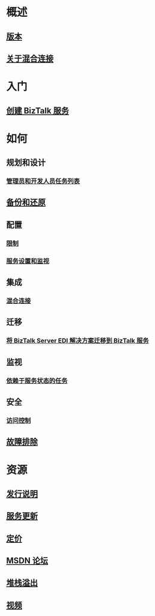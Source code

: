 # 概述
## [版本](biztalk-editions-feature-chart.md)
## [关于混合连接](integration-hybrid-connection-overview.md)

# 入门
## [创建 BizTalk 服务](biztalk-provision-services.md)

# 如何
## 规划和设计
### [管理员和开发人员任务列表](biztalk-services-administration-and-development-task-list.md)
## [备份和还原](biztalk-backup-restore.md)
## 配置
### [限制](biztalk-throttling-thresholds.md)
### [服务设置和监视](biztalk-dashboard-monitor-scale-tabs.md)
## 集成
### [混合连接](integration-hybrid-connection-create-manage.md)
## 迁移
### [将 BizTalk Server EDI 解决方案迁移到 BizTalk 服务](biztalk-migrating-to-edi-guide.md)
## 监视
### [依赖于服务状态的任务](biztalk-service-state-chart.md)
## 安全
### [访问控制](biztalk-issuer-name-issuer-key.md)
## [故障排除](biztalk-troubleshoot-using-ops-logs.md)

# 资源
## [发行说明](biztalk-release-notes.md)
## [服务更新](https://azure.microsoft.com/updates/?product=biztalk-services)
## [定价](https://azure.microsoft.com/pricing/details/biztalk-services/)
## [MSDN 论坛](https://social.msdn.microsoft.com/Forums/en-US/home?forum=azurebiztalksvcs)
## [堆栈溢出](http://stackoverflow.com/questions/tagged/biztalk-services)
## [视频](https://azure.microsoft.com/documentation/videos/index/?services=biztalk-services)


<!--HONumber=Jan17_HO3-->


